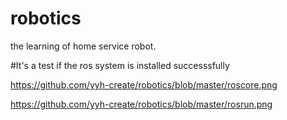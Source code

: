 # robotics
the learning of home service robot.

#It's a test if the ros system is installed successsfully 

https://github.com/yyh-create/robotics/blob/master/roscore.png

https://github.com/yyh-create/robotics/blob/master/rosrun.png
